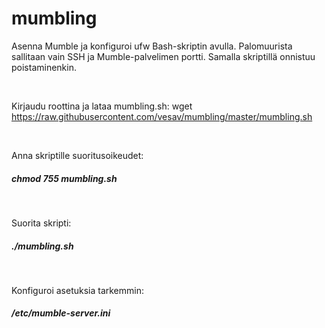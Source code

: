 # mumbling

Asenna Mumble ja konfiguroi ufw Bash-skriptin avulla. Palomuurista sallitaan vain SSH ja Mumble-palvelimen portti. Samalla skriptillä onnistuu poistaminenkin.

</br>

Kirjaudu roottina ja lataa mumbling.sh:
wget https://raw.githubusercontent.com/vesav/mumbling/master/mumbling.sh

</br>

Anna skriptille suoritusoikeudet:
##### chmod 755 mumbling.sh

</br>

Suorita skripti:
##### ./mumbling.sh

</br>

Konfiguroi asetuksia tarkemmin:
##### /etc/mumble-server.ini
